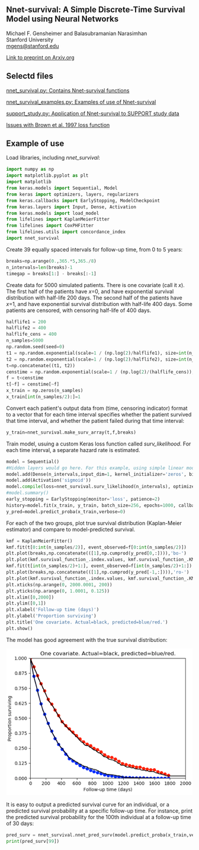 ## Nnet-survival: A Simple Discrete-Time Survival Model using Neural Networks

Michael F. Gensheimer and Balasubramanian Narasimhan  
Stanford University  
mgens@stanford.edu

[Link to preprint on Arxiv.org](https://arxiv.org/abs/1805.00917)

## Selectd files

[nnet_survival.py: Contains Nnet-survival functions](nnet_survival.py)

[nnet_survival_examples.py: Examples of use of Nnet-survival](nnet_survival_examples.py)

[support_study.py: Application of Nnet-survival to SUPPORT study data](support_study.py)

[Issues with Brown et al. 1997 loss function](brown1997_loss_function_example.md)

## Example of use

Load libraries, including *nnet_survival*:
```python
import numpy as np
import matplotlib.pyplot as plt
import matplotlib
from keras.models import Sequential, Model
from keras import optimizers, layers, regularizers
from keras.callbacks import EarlyStopping, ModelCheckpoint
from keras.layers import Input, Dense, Activation
from keras.models import load_model
from lifelines import KaplanMeierFitter
from lifelines import CoxPHFitter
from lifelines.utils import concordance_index
import nnet_survival
```

Create 39 equally spaced intervals for follow-up time, from 0 to 5 years:

```python
breaks=np.arange(0.,365.*5,365./8)
n_intervals=len(breaks)-1
timegap = breaks[1:] - breaks[:-1]

```

Create data for 5000 simulated patients. There is one covariate (call it *x*). The first half of the patients have *x*=0, and have exponential survival distribution with half-life 200 days. The second half of the patients have *x*=1, and have exponential survival distribution with half-life 400 days. Some patients are censored, with censoring half-life of 400 days.

```python
halflife1 = 200
halflife2 = 400
halflife_cens = 400
n_samples=5000
np.random.seed(seed=0)
t1 = np.random.exponential(scale=1 / (np.log(2)/halflife1), size=int(n_samples/2))
t2 = np.random.exponential(scale=1 / (np.log(2)/halflife2), size=int(n_samples/2))
t=np.concatenate((t1, t2))
censtime = np.random.exponential(scale=1 / (np.log(2)/(halflife_cens)), size=n_samples)
f = t<censtime
t[~f] = censtime[~f]
x_train = np.zeros(n_samples)
x_train[int(n_samples/2):]=1
```

Convert each patient's output data from (time, censoring indicator) format to a vector that for each time interval specifies whether the patient survived that time interval, and whether the patient failed during that time interval:

```python
y_train=nnet_survival.make_surv_array(t,f,breaks)
```

Train model, usuing a custom Keras loss function called *surv_likelihood*. For each time interval, a separate hazard rate is estimated.

```python
model = Sequential()
#Hidden layers would go here. For this example, using simple linear model with no hidden layers.
model.add(Dense(n_intervals,input_dim=1, kernel_initializer='zeros', bias_initializer='zeros'))
model.add(Activation('sigmoid'))
model.compile(loss=nnet_survival.surv_likelihood(n_intervals), optimizer=optimizers.RMSprop())
#model.summary()
early_stopping = EarlyStopping(monitor='loss', patience=2)
history=model.fit(x_train, y_train, batch_size=256, epochs=1000, callbacks=[early_stopping])
y_pred=model.predict_proba(x_train,verbose=0)
```

For each of the two groups, plot true survival distribution (Kaplan-Meier estimator) and compare to model-predicted survival.

```python
kmf = KaplanMeierFitter()
kmf.fit(t[0:int(n_samples/2)], event_observed=f[0:int(n_samples/2)])
plt.plot(breaks,np.concatenate(([1],np.cumprod(y_pred[0,:]))),'bo-')
plt.plot(kmf.survival_function_.index.values, kmf.survival_function_.KM_estimate,color='k')
kmf.fit(t[int(n_samples/2)+1:], event_observed=f[int(n_samples/2)+1:])
plt.plot(breaks,np.concatenate(([1],np.cumprod(y_pred[-1,:]))),'ro-')
plt.plot(kmf.survival_function_.index.values, kmf.survival_function_.KM_estimate,color='k')
plt.xticks(np.arange(0, 2000.0001, 200))
plt.yticks(np.arange(0, 1.0001, 0.125))
plt.xlim([0,2000])
plt.ylim([0,1])
plt.xlabel('Follow-up time (days)')
plt.ylabel('Proportion surviving')
plt.title('One covariate. Actual=black, predicted=blue/red.')
plt.show()
```

The model has good agreement with the true survival distribution:

![one predictor figure](one_predictor.png)

It is easy to output a predicted survival curve for an individual, or a predicted survival probability at a specific follow-up time. For instance, print the predicted survival probability for the 100th individual at a follow-up time of 30 days:

```python
pred_surv = nnet_survival.nnet_pred_surv(model.predict_proba(x_train,verbose=0), breaks, 30)
print(pred_surv[99])
```

